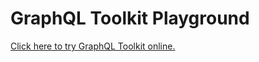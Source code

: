 # GraphQL Toolkit Playground

[Click here to try GraphQL Toolkit online.](https://mygqljs.github.io/)
